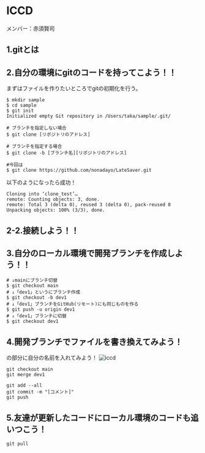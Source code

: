 # ICCD

メンバー：赤須賢司

## 1.gitとは

## 2.自分の環境にgitのコードを持ってこよう！！
まずはファイルを作りたいところでgitの初期化を行う。
```
$ mkdir sample
$ cd sample
$ git init
Initialized empty Git repository in /Users/taka/sample/.git/
```



```
# ブランチを指定しない場合
$ git clone [リポジトリのアドレス]
 
# ブランチを指定する場合
$ git clone -b [ブランチ名][リポジトリのアドレス]

#今回は
$ git clone https://github.com/nonadayo/LateSaver.git
```

以下のようになったら成功！
```
Cloning into ‘clone_test’…
remote: Counting objects: 3, done.
remote: Total 3 (delta 0), reused 3 (delta 0), pack-reused 0
Unpacking objects: 100% (3/3), done.
```

## 2-2.接続しよう！！


## 3.自分のローカル環境で開発ブランチを作成しよう！！
```
# ↓mainにブランチ切替
$ git checkout main
# ↓「dev1」というにブランチ作成
$ git checkout -b dev1
# ↓「dev1」ブランチをGitHub(リモート)にも同じものを作る
$ git push -u origin dev1
# ↓「dev1」ブランチに切替
$ git checkout dev1
```

## 4.開発ブランチでファイルを書き換えてみよう！
の部分に自分の名前を入れてみよう！
![iccd](pic/git.png)

```
git checkout main
git merge dev1

git add --all
git commit -m "[コメント]"
git push
```

## 5.友達が更新したコードにローカル環境のコードも追いつこう！
```
git pull
```